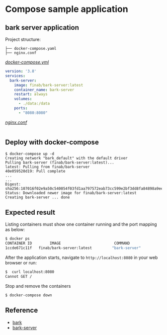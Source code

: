 # Compose sample application

## bark server application

Project structure:

```text
├── docker-compose.yaml
├── nginx.conf
```

[_docker-compose.yml_](docker-compose.yml)

```yaml
version: '3.8'
services:
  bark-server:
    image: finab/bark-server:latest
    container_name: bark-server
    restart: always
    volumes:
      - ./data:/data
    ports:
      - "8080:8080"
```

[_nginx.conf_](nginx.conf)

```conf

```

## Deploy with docker-compose

```compose
$ docker-compose up -d
Creating network "bark_default" with the default driver
Pulling bark-server (finab/bark-server:latest)...
latest: Pulling from finab/bark-server
40e059520d19: Pull complete
...
...
Digest: sha256:107016f02e9a50c540054f03fd1aa797572eab73cc599e2bf3dd8fa84898a9ee
Status: Downloaded newer image for finab/bark-server:latest
Creating bark-server ... done
```

## Expected result

Listing containers must show one container running and the port mapping as below:

```bash
$ docker ps
CONTAINER ID        IMAGE                        COMMAND                  CREATED             STATUS              PORTS                  NAMES
1ccde671c11f   finab/bark-server:latest         "bark-server"            2 minutes ago   Up 2 minutes       0.0.0.0:8080->8080/tcp, :::8080->8080/tcp           bark-server
```

After the application starts, navigate to `http://localhost:8080` in your web browser or run:

```bash
$  curl localhost:8080       
Cannot GET /
```

Stop and remove the containers

```compose
$ docker-compose down
```

## Reference

- [bark](https://github.com/Finb/Bark)
- [bark-server](https://github.com/Finb/bark-server)